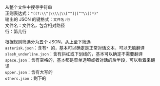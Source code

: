 从整个文件中搜寻字符串<br>
正则表达式：```"((?:\\"|\\\\|\\[^"]|[^"\\])*)"```<br>
输出的 JSON 的键格式：```文件名:行```<br>
文件名：文件名，包含相对路径<br>
行：第几行

根据规则筛选分为五个 JSON，从上至下筛选<br>
```asterisk.json```：含有```* ```的，基本可以确定是正常对话文本，可以无脑翻译<br>
```slash_underline.json```：含有斜杠或下划线的，基本可以确定不需要翻译<br>
```space.json```：含有空格的，基本都是菜单选项或者对话的后半段，可以看着来翻译<br>
```upper.json```：含有大写的<br>
```others.json```：剩下的